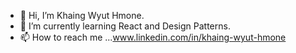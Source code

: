 - 👋 Hi, I’m Khaing Wyut Hmone.
- 🌱 I’m currently learning React and Design Patterns.
- 📫 How to reach me ...www.linkedin.com/in/khaing-wyut-hmone

